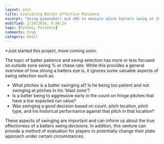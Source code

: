 ```yaml
---
layout: post
title: Evaluating Batter Effective Patience
excerpt: "Using pybaseball and xRV to measure which batters swing at the best pitches"
modified: 2/29/2016, 9:00:24
tags: [Python, Patience]
comments: true
category: bball
---
```


*Just started this project, more coming soon.

The topic of batter patience and swing selection has more or less focused on outside zone swing % or chase rate. While this provides a general overview of how strong a batters eye is, it ignores some valuable aspects of swing selection such as:

- What pitches is a batter swinging at? Is he being too patient and not swinging at pitches in his 'blast zone'?
- Is a batter being to aggressive early in the count on fringe pitches that have a low expected run value?
- Was swinging a good decision based on count, pitch location, pitch type, and his historical performance against that pitch in that location?

These aspects of swinging are important and can inform us about the true effectivness of a batters swing decisions. In addition, this venture can provide a method of evaluation for players to potentially change their plate approach under certain circumstances. 
